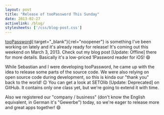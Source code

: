 ```yaml
---
layout: post
title: "Release of tooPassword This Sunday"
date: 2013-02-27
activelink: /blog/
stylesheets: ['/css/blog-post.css']
---
```

[tooPassword][toopassword]{:target="_blank"}{:rel="noopener"} is something I've been working on lately and it's already ready for release! It's coming out this weekend on March 3, 2013. Check out my blog post [Update: Offline] there for more details. Basically it's a low-priced 1Password reader for iOS! :smile:

While Sebastian and I were developing tooPassword, he came up with the idea to release some parts of the source code. We were also relying on open source code during development, so this is kinda our "thank you" back to the world! :wink: You can get a look at SETOlib [Update: Deprecated] on GitHub. It contains only one class yet, but we're going to extend it with time.

Also we registered our "company / business" (don't know the English equivalent, in German it's "Gewerbe") today, so we're eager to release more and great apps together! :smile:

[toopassword]: https://github.com/setoLabs/tooPassword "tooPassword"
